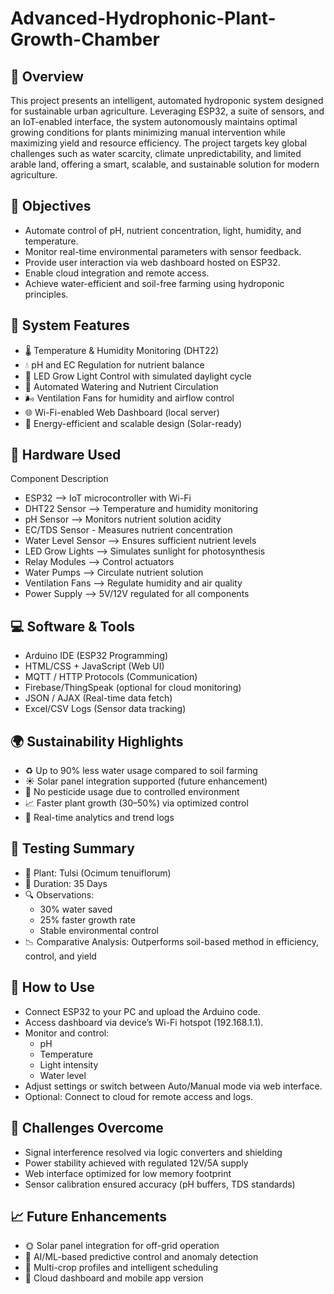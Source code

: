 # Advanced-Hydrophonic-Plant-Growth-Chamber
## 📘 Overview
This project presents an intelligent, automated hydroponic system designed for sustainable urban agriculture. Leveraging ESP32, a suite of sensors, and an IoT-enabled interface, the system autonomously maintains optimal growing conditions for plants minimizing manual intervention while maximizing yield and resource efficiency.
The project targets key global challenges such as water scarcity, climate unpredictability, and limited arable land, offering a smart, scalable, and sustainable solution for modern agriculture.

## 🎯 Objectives
- Automate control of pH, nutrient concentration, light, humidity, and temperature.
- Monitor real-time environmental parameters with sensor feedback.
- Provide user interaction via web dashboard hosted on ESP32.
- Enable cloud integration and remote access.
- Achieve water-efficient and soil-free farming using hydroponic principles.
  
## 🧠 System Features
- 🌡️ Temperature & Humidity Monitoring (DHT22)
- 💧 pH and EC Regulation for nutrient balance
- 🔦 LED Grow Light Control with simulated daylight cycle
- 🚿 Automated Watering and Nutrient Circulation
- 🌬️ Ventilation Fans for humidity and airflow control
- 🌐 Wi-Fi-enabled Web Dashboard (local server)
- 🔋 Energy-efficient and scalable design (Solar-ready)
  
## 🔧 Hardware Used
Component	Description
- ESP32	--> IoT microcontroller with Wi-Fi
- DHT22 Sensor -->	Temperature and humidity monitoring
- pH Sensor	--> Monitors nutrient solution acidity
- EC/TDS Sensor -	Measures nutrient concentration
- Water Level Sensor --> Ensures sufficient nutrient levels
- LED Grow Lights -->	Simulates sunlight for photosynthesis
- Relay Modules -->	Control actuators
- Water Pumps -->	Circulate nutrient solution
- Ventilation Fans -->	Regulate humidity and air quality
- Power Supply -->	5V/12V regulated for all components

## 💻 Software & Tools
- Arduino IDE (ESP32 Programming)
- HTML/CSS + JavaScript (Web UI)
- MQTT / HTTP Protocols (Communication)
- Firebase/ThingSpeak (optional for cloud monitoring)
- JSON / AJAX (Real-time data fetch)
- Excel/CSV Logs (Sensor data tracking)

## 🌍 Sustainability Highlights
- ♻️ Up to 90% less water usage compared to soil farming
- ☀️ Solar panel integration supported (future enhancement)
- 🐞 No pesticide usage due to controlled environment
- 📈 Faster plant growth (30–50%) via optimized control
- 🧪 Real-time analytics and trend logs

 ## 🧪 Testing Summary
- 🌿 Plant: Tulsi (Ocimum tenuiflorum)
- 📆 Duration: 35 Days
- 🔍 Observations:
   - 30% water saved
   - 25% faster growth rate
   - Stable environmental control
- 📉 Comparative Analysis: Outperforms soil-based method in efficiency, control, and yield

## 🧰 How to Use
- Connect ESP32 to your PC and upload the Arduino code.
- Access dashboard via device’s Wi-Fi hotspot (192.168.1.1).
- Monitor and control:
  - pH
  - Temperature
  - Light intensity
  - Water level
- Adjust settings or switch between Auto/Manual mode via web interface.
- Optional: Connect to cloud for remote access and logs.

## 🚧 Challenges Overcome
- Signal interference resolved via logic converters and shielding
- Power stability achieved with regulated 12V/5A supply
- Web interface optimized for low memory footprint
- Sensor calibration ensured accuracy (pH buffers, TDS standards)

## 📈 Future Enhancements
- 🌞 Solar panel integration for off-grid operation
- 🤖 AI/ML-based predictive control and anomaly detection
- 🌿 Multi-crop profiles and intelligent scheduling
- 📲 Cloud dashboard and mobile app version
